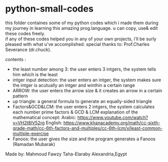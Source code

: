 # python-small-codes
this folder containes some of my python codes which i made them during my journey in learning this amazing prog.language. 
u can copy, use& edit these codes freely.  
if any of these codes helped you in any of your own projects, i'll be surly pleased with what u've accomplished. 
special thanks to: Prof.Charles Severance (dr.chuck). 

contents :
  - the least number among 3: the user enters 3 intgers, the system tells him which is the least
  - intger input detection: the user enters an intger, the system makes sure the intger is acutually an intger and winthin a certain range 
  - ARROW: the user enters the arrow size & it creates an arrow in a certain pattern 
  - up triangle: a general formula to generate an equally-sided triangle 
  - Factors&GCD&LCM: the user enters 2 intgers, the system calculates each number prime factors & GCD & LCM 
    explanation of the mathematical concept: Arabic: https://www.youtube.com/watch?v=VH2t8lV52rg
                                             English: https://www.khanacademy.org/math/cc-sixth-grade-math/cc-6th-factors-and-multiples/cc-6th-lcm/v/least-common-multiple-exercise
  - Fanoos: the user gives the size and the program generates a Fanoos (Ramadan Mubarak)

Made by: Mahmoud Fawzy Taha-Elaraby
Alexandria,Egypt
